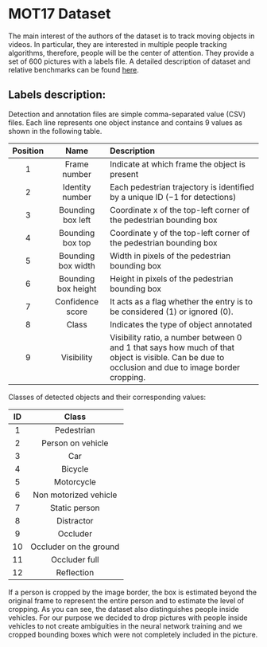 # MOT17 Dataset
The main interest of the authors of the dataset is to track moving objects in videos. In particular, they are interested in multiple people tracking algorithms, therefore, people will be the center of attention.
They provide a set of 600 pictures with a labels file.
A detailed description of dataset and relative benchmarks can be found [here](https://arxiv.org/pdf/1603.00831.pdf).

## Labels description:
Detection and annotation files are simple comma-separated value (CSV) files. Each line represents one object instance and contains 9 values as shown in the following table.

| Position | Name | Description |
|:------:|:-----:|:----------|
| 1 | Frame number | Indicate at which frame the object is present |
| 2 | Identity number | Each pedestrian trajectory is identified by a unique ID (−1 for detections) |
| 3 | Bounding box left | Coordinate x of the top-left corner of the pedestrian bounding box |
| 4 | Bounding box top | Coordinate y of the top-left corner of the pedestrian bounding box |
| 5 | Bounding box width | Width in pixels of the pedestrian bounding box | 
| 6 | Bounding box height | Height in pixels of the pedestrian bounding box |
| 7 | Confidence score | It acts as a flag whether the entry is to be considered (1) or ignored (0). |
| 8 | Class | Indicates the type of object annotated |
| 9 | Visibility | Visibility ratio, a number between 0 and 1 that says how much of that object is visible. Can be due to occlusion and due to image border cropping. |

Classes of detected objects and their corresponding values:

| ID | Class |
|:-----:|:------:|
| 1 | Pedestrian |
| 2 | Person on vehicle|
| 3 | Car |
| 4 | Bicycle |
| 5 | Motorcycle |
| 6 | Non motorized vehicle |
| 7 | Static person |
| 8 | Distractor |
| 9 | Occluder |
| 10 | Occluder on the ground |
| 11 | Occluder full |
| 12 | Reflection |

If a person is cropped by the image border, the box is estimated beyond the original frame to represent the entire person and to estimate the level of cropping.
As you can see, the dataset also distinguishes people inside vehicles.
For our purpose we decided to drop pictures with people inside vehicles to not create ambiguities in the neural network training and we cropped bounding boxes which were not completely included in the picture.